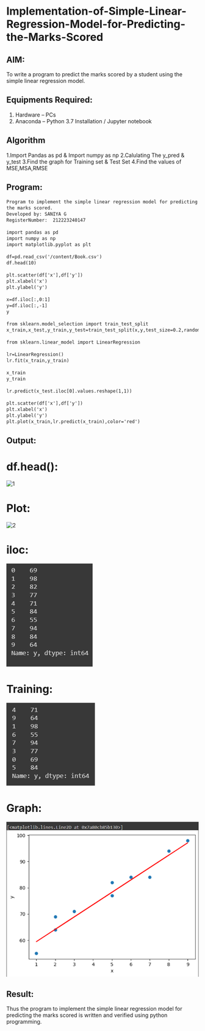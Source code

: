 # Implementation-of-Simple-Linear-Regression-Model-for-Predicting-the-Marks-Scored

## AIM:
To write a program to predict the marks scored by a student using the simple linear regression model.

## Equipments Required:
1. Hardware – PCs
2. Anaconda – Python 3.7 Installation / Jupyter notebook

## Algorithm
1.Import Pandas as pd & Import numpy as np
2.Calulating The y_pred & y_test
3.Find the graph for Training set & Test Set
4.Find the values of MSE,MSA,RMSE

## Program:
``````
Program to implement the simple linear regression model for predicting the marks scored.
Developed by: SANIYA G
RegisterNumber:  212223240147

import pandas as pd
import numpy as np
import matplotlib.pyplot as plt

df=pd.read_csv('/content/Book.csv')
df.head(10)

plt.scatter(df['x'],df['y'])
plt.xlabel('x')
plt.ylabel('y')

x=df.iloc[:,0:1]
y=df.iloc[:,-1]
y

from sklearn.model_selection import train_test_split
x_train,x_test,y_train,y_test=train_test_split(x,y,test_size=0.2,random_state=0)

from sklearn.linear_model import LinearRegression

lr=LinearRegression()
lr.fit(x_train,y_train)

x_train
y_train

lr.predict(x_test.iloc[0].values.reshape(1,1))

plt.scatter(df['x'],df['y'])
plt.xlabel('x')
plt.ylabel('y')
plt.plot(x_train,lr.predict(x_train),color='red')
``````

## Output:
# df.head():
![1](https://github.com/saniyaganesamoorthy/Implementation-of-Simple-Linear-Regression-Model-for-Predicting-the-Marks-Scored/assets/145742583/bb45234f-500d-4618-bae8-caef8f3263df)
# Plot:
![2](https://github.com/saniyaganesamoorthy/Implementation-of-Simple-Linear-Regression-Model-for-Predicting-the-Marks-Scored/assets/145742583/207f5475-dc37-469d-8481-1ba57f321ab5)
# iloc:
![Alt text](3.png)
# Training:
![Alt text](4.png)
# Graph:
![Alt text](5.png)




## Result:
Thus the program to implement the simple linear regression model for predicting the marks scored is written and verified using python programming.
